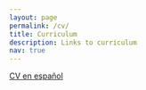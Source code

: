 ```yaml
---
layout: page
permalink: /cv/
title: Curriculum
description: Links to curriculum
nav: true
---
```


[CV en español](https://udesa.edu.ar/departamento-de-economia/maestria-en-economia)
